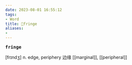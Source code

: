 ```yaml
---
date: 2023-08-01 16:55:12
tags: 
- Word
title: 📖fringe
aliases: 
- 
---
```


<pre><strong>fringe</strong></pre>

[frɪndʒ]
n. edge, periphery 边缘
[[marginal]], [[peripheral]]
